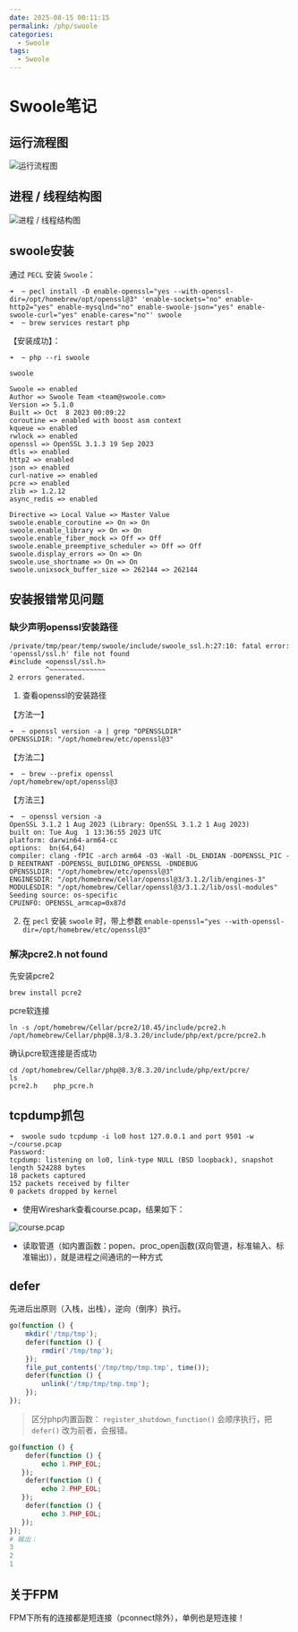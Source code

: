 ```yaml
---
date: 2025-08-15 00:11:15
permalink: /php/swoole
categories:
  - Swoole
tags:
  - Swoole
---
```


# Swoole笔记

## 运行流程图

![运行流程图](https://cdn.jsdelivr.net/gh/sy-records/staticfile/images/swoole/running_process.png)

## 进程 / 线程结构图

![进程 / 线程结构图](https://cdn.jsdelivr.net/gh/sy-records/staticfile/images/swoole/process_structure.png)

## swoole安装

通过 `PECL` 安装 `Swoole`：

```shell
➜  ~ pecl install -D enable-openssl="yes --with-openssl-dir=/opt/homebrew/opt/openssl@3" 'enable-sockets="no" enable-http2="yes" enable-mysqlnd="no" enable-swoole-json="yes" enable-swoole-curl="yes" enable-cares="no"' swoole
➜  ~ brew services restart php
```

【安装成功】：

```shell
➜  ~ php --ri swoole

swoole

Swoole => enabled
Author => Swoole Team <team@swoole.com>
Version => 5.1.0
Built => Oct  8 2023 00:09:22
coroutine => enabled with boost asm context
kqueue => enabled
rwlock => enabled
openssl => OpenSSL 3.1.3 19 Sep 2023
dtls => enabled
http2 => enabled
json => enabled
curl-native => enabled
pcre => enabled
zlib => 1.2.12
async_redis => enabled

Directive => Local Value => Master Value
swoole.enable_coroutine => On => On
swoole.enable_library => On => On
swoole.enable_fiber_mock => Off => Off
swoole.enable_preemptive_scheduler => Off => Off
swoole.display_errors => On => On
swoole.use_shortname => On => On
swoole.unixsock_buffer_size => 262144 => 262144
```

## 安装报错常见问题

### 缺少声明openssl安装路径

```shell
/private/tmp/pear/temp/swoole/include/swoole_ssl.h:27:10: fatal error: 'openssl/ssl.h' file not found
#include <openssl/ssl.h>
         ^~~~~~~~~~~~~~~
2 errors generated.
```

1. 查看openssl的安装路径

【方法一】

```shell
➜  ~ openssl version -a | grep "OPENSSLDIR"
OPENSSLDIR: "/opt/homebrew/etc/openssl@3"
```

【方法二】

```shell
➜  ~ brew --prefix openssl
/opt/homebrew/opt/openssl@3
```

【方法三】

```shell
➜  ~ openssl version -a
OpenSSL 3.1.2 1 Aug 2023 (Library: OpenSSL 3.1.2 1 Aug 2023)
built on: Tue Aug  1 13:36:55 2023 UTC
platform: darwin64-arm64-cc
options:  bn(64,64)
compiler: clang -fPIC -arch arm64 -O3 -Wall -DL_ENDIAN -DOPENSSL_PIC -D_REENTRANT -DOPENSSL_BUILDING_OPENSSL -DNDEBUG
OPENSSLDIR: "/opt/homebrew/etc/openssl@3"
ENGINESDIR: "/opt/homebrew/Cellar/openssl@3/3.1.2/lib/engines-3"
MODULESDIR: "/opt/homebrew/Cellar/openssl@3/3.1.2/lib/ossl-modules"
Seeding source: os-specific
CPUINFO: OPENSSL_armcap=0x87d
```

2. 在 `pecl` 安装 `swoole` 时，带上参数 `enable-openssl="yes --with-openssl-dir=/opt/homebrew/etc/openssl@3"`

### 解决pcre2.h not found

先安装pcre2

```shell
brew install pcre2
```

pcre软连接

```shell
ln -s /opt/homebrew/Cellar/pcre2/10.45/include/pcre2.h /opt/homebrew/Cellar/php@8.3/8.3.20/include/php/ext/pcre/pcre2.h
```

确认pcre软连接是否成功

```shell
cd /opt/homebrew/Cellar/php@8.3/8.3.20/include/php/ext/pcre/
ls
pcre2.h    php_pcre.h
```

## tcpdump抓包

```shell
➜  swoole sudo tcpdump -i lo0 host 127.0.0.1 and port 9501 -w ~/course.pcap
Password:
tcpdump: listening on lo0, link-type NULL (BSD loopback), snapshot length 524288 bytes
18 packets captured
152 packets received by filter
0 packets dropped by kernel
```

- 使用Wireshark查看course.pcap，结果如下：

![course.pcap](http://s.siushin.com/siushin/upload/swoole/Snipaste_2023-10-08_23-09-10.png)

- 读取管道（如内置函数：popen、proc_open函数(双向管道，标准输入、标准输出)），就是进程之间通讯的一种方式

## defer

先进后出原则（入栈，出栈），逆向（倒序）执行。

```php
go(function () {
    mkdir('/tmp/tmp');
    defer(function () {
        rmdir('/tmp/tmp');
    });
    file_put_contents('/tmp/tmp/tmp.tmp', time());
    defer(function () {
        unlink('/tmp/tmp/tmp.tmp');
    });
});
```

> 区分php内置函数： `register_shutdown_function()` 会顺序执行，把 `defer()` 改为前者，会报错。

```php
go(function () {
    defer(function () {
        echo 1.PHP_EOL;
   });
    defer(function () {
        echo 2.PHP_EOL;
   });
    defer(function () {
        echo 3.PHP_EOL;
   });
});
# 输出：
3
2
1
```

## 关于FPM

FPM下所有的连接都是短连接（pconnect除外），单例也是短连接！

